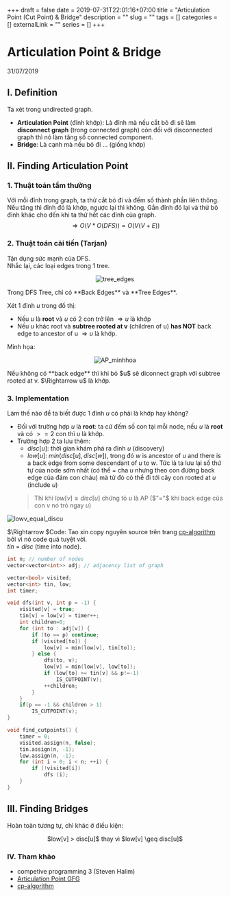 +++ 
draft = false
date = 2019-07-31T22:01:16+07:00
title = "Articulation Point (Cut Point) & Bridge"
description = ""
slug = "" 
tags = []
categories = []
externalLink = ""
series = []
+++
# Articulation Point & Bridge
31/07/2019

## I. Definition
Ta xét trong undirected graph.  

- **Articulation Point** (đỉnh khớp): Là đỉnh mà nếu cắt bỏ đi sẽ làm **disconnect graph** (trong connected graph) còn đối với disconnected graph thì nó làm tăng số connected component.  
- **Bridge**: Là cạnh mà nếu bỏ đi ... (giống khớp)  

## II. Finding Articulation Point
### 1. Thuật toán tầm thường
Với mỗi đỉnh trong graph, ta thử cắt bỏ đi và đếm số thành phần liên thông. Nếu tăng thì đỉnh đó là khớp, ngược lại thì không. Gắn đỉnh đó lại và thử bỏ đỉnh khác cho đến khi ta thử hết các đỉnh của graph.  
$$ \Rightarrow O(V*O(DFS)) = O(V(V+E))$$

### 2. Thuật toán cải tiến (Tarjan)
Tận dụng sức mạnh của DFS.  
Nhắc lại, các loại edges trong 1 tree. 

<center>

![tree_edges](/imgs/Tree_edges.png)
</center>
Trong DFS Tree, chỉ có **Back Edges** và **Tree Edges**.  

Xét 1 đỉnh $u$ trong đồ thị:  

- Nếu $u$ là **root** và $u$ có 2 con trở lên $\Rightarrow u$ là khớp  
- Nếu $u$ khác root và **subtree rooted at v** (children of u) **has NOT** back edge to ancestor of u  $\Rightarrow u$ là khớp.  

Minh họa:  
<center>

![AP_minhhoa](/imgs/AP_minhhoa.jpg)
</center>
Nếu không có **back edge** thì khi bỏ $u$ sẽ diconnect graph với subtree rooted at v. $\Rightarrow u$ là khớp.  

### 3. Implementation
Làm thế nào để ta biết được 1 đỉnh $u$ có phải là khớp hay không?

- Đối với trường hợp $u$ là **root**: ta cứ đếm số con tại mỗi node, nếu $u$ là **root** và có $>=2$ con thì $u$ là khớp.  
- Trường hợp 2 ta lưu thêm:
  + $disc[u]$: thời gian khám phá ra đỉnh $u$ (discovery)
  + $low[u]$: $min(disc[u], disc[w])$, trong đó $w$ is ancestor of u and there is a back edge from some descendant of $u$ to $w$. Tức là ta lưu lại số thứ tự của node sớm nhất (có thể = cha $u$ nhưng theo con đường back edge của đám con cháu) mà từ đó có thể đi tới cây con rooted at $u$ (include $u$)  
  > Thì khi $low[v] \geq disc[u]$ chứng tỏ $u$ là AP ($"="$ khi back edge của con $v$ nó trỏ ngay $u$)  
  <center>

![lowv_equal_discu](/imgs/lowv_equal_discu.jpg)
</center>

$\Rightarrow $Code: Tao xin copy nguyên source trên trang [cp-algorithm](https://cp-algorithms.com/graph/cutpoints.html) bởi vì nó code quá tuyệt vời.  
$tin$ = $disc$ (time into node).  
```cpp
int n; // number of nodes
vector<vector<int>> adj; // adjacency list of graph

vector<bool> visited;
vector<int> tin, low;
int timer;

void dfs(int v, int p = -1) {
    visited[v] = true;
    tin[v] = low[v] = timer++;
    int children=0;
    for (int to : adj[v]) {
        if (to == p) continue;
        if (visited[to]) {
            low[v] = min(low[v], tin[to]);
        } else {
            dfs(to, v);
            low[v] = min(low[v], low[to]);
            if (low[to] >= tin[v] && p!=-1)
                IS_CUTPOINT(v);
            ++children;
        }
    }
    if(p == -1 && children > 1)
        IS_CUTPOINT(v);
}

void find_cutpoints() {
    timer = 0;
    visited.assign(n, false);
    tin.assign(n, -1);
    low.assign(n, -1);
    for (int i = 0; i < n; ++i) {
        if (!visited[i])
            dfs (i);
    }
}
```
## III. Finding Bridges
Hoàn toàn tương tự, chỉ khác ở điều kiện:  
<center>
$low[v] > disc[u]$ thay vì $low[v] \geq disc[u]$
</center>

### IV. Tham khảo
- competive programming 3 (Steven Halim)
- [Articulation Point GFG](https://www.geeksforgeeks.org/articulation-points-or-cut-vertices-in-a-graph/)
- [cp-algorithm](https://cp-algorithms.com/graph/cutpoints.html)